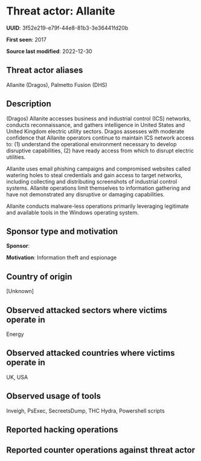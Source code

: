 # Threat actor: Allanite

**UUID**: 3f52e219-e79f-44e8-81b3-3e36441fd20b

**First seen**: 2017

**Source last modified**: 2022-12-30

## Threat actor aliases

Allanite (Dragos), Palmetto Fusion (DHS)

## Description

(Dragos) Allanite accesses business and industrial control (ICS) networks, conducts reconnaissance, and gathers intelligence in United States and United Kingdom electric utility sectors. Dragos assesses with moderate confidence that Allanite operators continue to maintain ICS network access to: (1) understand the operational environment necessary to develop disruptive capabilities, (2) have ready access from which to disrupt electric utilities.

Allanite uses email phishing campaigns and compromised websites called watering holes to steal credentials and gain access to target networks, including collecting and distributing screenshots of industrial control systems. Allanite operations limit themselves to information gathering and have not demonstrated any disruptive or damaging capabilities.

Allanite conducts malware-less operations primarily leveraging legitimate and available tools in the Windows operating system.

## Sponsor type and motivation

**Sponsor**: 

**Motivation**: Information theft and espionage


## Country of origin

[Unknown]

## Observed attacked sectors where victims operate in

Energy

## Observed attacked countries where victims operate in

UK, USA

## Observed usage of tools

Inveigh, PsExec, SecreetsDump, THC Hydra, Powershell scripts

## Reported hacking operations



## Reported counter operations against threat actor





